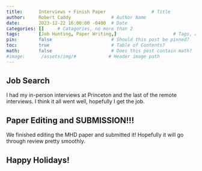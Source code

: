 ```yaml
---
title:      Interviews + Finish Paper                 # Title
author:     Robert Caddy               # Author Name
date:       2023-12-22 16:00:00 -0400  # Date
categories: []     # Catagories, no more than 2
tags:       [Job Hunting, Paper Writing,]                     # Tags, any number
pin:        false                      # Should this post be pinned?
toc:        true                       # Table of Contents?
math:       false                      # Does this post contain math?
#image:      /assets/img/#            # Header image path
---
```


## Job Search

I had my in-person interviews at Princeton and the last of the remote interviews. I think it all went well, hopefully I get the job.

## Paper Editing and SUBMISSION!!!

We finished editing the MHD paper and submitted it! Hopefully it  will go through review pretty smoothly.


## Happy Holidays!
